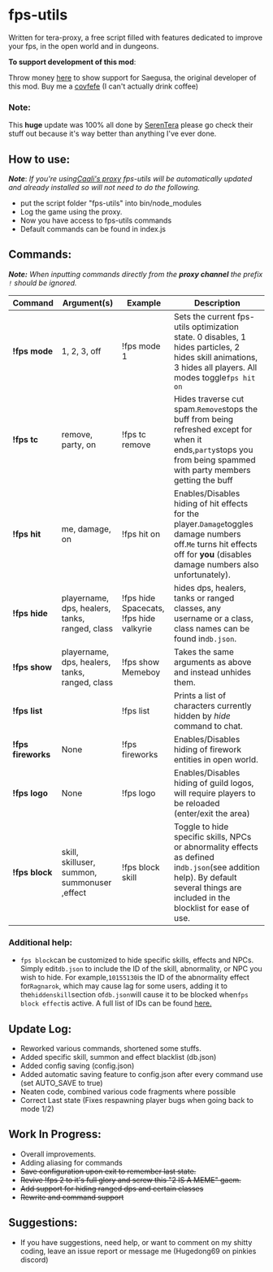 # fps-utils

  Written for tera-proxy, a free script filled with features dedicated to improve your fps, in the open world and in dungeons.
  
  **To support development of this mod**:
  
  Throw money [here](https://www.patreon.com/saegusa) to show support for Saegusa, the original developer of this mod.
  Buy me a [covfefe](https://ko-fi.com/hugedong) (I can't actually drink coffee)

### Note:
This **huge** update was 100% all done by [SerenTera](https://github.com/SerenTera) please go check their stuff out because it's way better than anything I've ever done.

## How to use:
***Note***: *If you're using[Caali's proxy](https://discord.gg/maqBmJV) fps-utils will be automatically updated and already installed so will not need to do the following.*
* put the script folder "fps-utils" into bin/node_modules
* Log the game using the proxy.
* Now you have access to fps-utils commands
* Default commands can be found in index.js

## Commands:
***Note:*** *When inputting commands directly from the **proxy channel**  the prefix `!` should be ignored.*

Command | Argument(s) | Example | Description
---|---|---|---
**!fps mode** | 1, 2, 3, off | !fps mode 1| Sets the current fps-utils optimization state. 0 disables, 1 hides particles, 2 hides skill animations, 3 hides all players. All modes toggle`fps hit on`
**!fps tc** | remove, party, on | !fps tc remove | Hides traverse cut spam.`Remove`stops the buff from being refreshed except for when it ends,`party`stops you from being spammed with party members getting the buff
**!fps hit** | me, damage, on | !fps hit on | Enables/Disables hiding of hit effects for the player.`Damage`toggles damage numbers off.`Me` turns hit effects off for **you** (disables damage numbers also unfortunately).
**!fps hide** | playername, dps, healers, tanks, ranged, class | !fps hide Spacecats, !fps hide valkyrie |hides dps, healers, tanks or ranged classes, any username or a class, class names can be found in`db.json`.
**!fps show** | playername, dps, healers, tanks, ranged, class| !fps show Memeboy | Takes the same arguments as above and instead unhides them.
**!fps list** |  | !fps list |  Prints a list of characters currently hidden by *hide* command to chat.
**!fps fireworks** | None | !fps fireworks | Enables/Disables hiding of firework entities in open world.
**!fps logo** | None | !fps logo | Enables/Disables hiding of guild logos, will require players to be reloaded (enter/exit the area)
**!fps block**| skill, skilluser, summon, summonuser ,effect| !fps block skill| Toggle to hide specific skills, NPCs or abnormality effects as defined in`db.json`(see addition help). By default several things are included in the blocklist for ease of use.

### Additional help:
 - `fps block`can be customized to hide specific skills, effects and NPCs. Simply edit`db.json` to include the ID of the skill, abnormality, or NPC you wish to hide. For example,`10155130`is the ID of the abnormality effect for`Ragnarok`, which may cause lag for some users, adding it to the`hiddenskill`section of`db.json`will cause it to be blocked when`fps block effect`is active.  A full list of IDs can be found [here.](https://github.com/neowutran/TeraDpsMeterData/tree/7194b31b111c48963618067d32ae7cfeab9675bb)
## Update Log:
- Reworked various commands, shortened some stuffs.
- Added specific skill, summon and effect blacklist (db.json)
- Added config saving (config.json)
- Added automatic saving feature to config.json after every command use (set AUTO_SAVE to true)
- Neaten code, combined various code fragments where possible
- Correct Last state (Fixes respawning player bugs when going back to mode 1/2)
## Work In Progress:
* Overall improvements.
* Adding aliasing for commands
* ~~Save configuration upon exit to remember last state.~~
* ~~Revive !fps 2 to it's full glory and screw this "2 IS A MEME" gaem.~~
* ~~Add support for hiding ranged dps and certain classes~~
* ~~Rewrite and command support~~

## Suggestions:
* If you have suggestions, need help, or want to comment on my shitty coding, leave an issue report or message me (Hugedong69 on pinkies discord)
